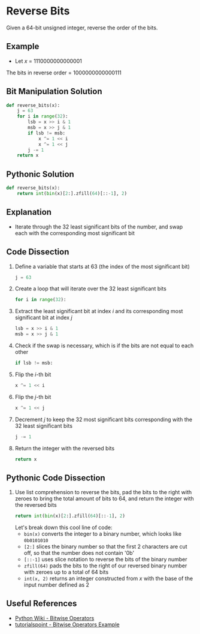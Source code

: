 # Reverse Bits
Given a 64-bit unsigned integer, reverse the order of the bits.

## Example
* Let _x_ = 1110000000000001

The bits in reverse order = 1000000000000111

## Bit Manipulation Solution
```python
def reverse_bits(x):
    j = 63
    for i in range(32):
        lsb = x >> i & 1
        msb = x >> j & 1
        if lsb != msb:
            x ^= 1 << i
            x ^= 1 << j
        j -= 1
    return x
```

## Pythonic Solution
```python
def reverse_bits(x):
    return int(bin(x)[2:].zfill(64)[::-1], 2)
```

## Explanation
* Iterate through the 32 least significant bits of the number, and swap each with the corresponding most significant bit

## Code Dissection
1. Define a variable that starts at 63 (the index of the most significant bit)
    ```python
    j = 63
    ```
2. Create a loop that will iterate over the 32 least significant bits
    ```python
    for i in range(32):
    ```
3. Extract the least significant bit at index _i_ and its corresponding most significant bit at index _j_
    ```python
    lsb = x >> i & 1
    msb = x >> j & 1
    ```
4. Check if the swap is necessary, which is if the bits are not equal to each other
    ```python
    if lsb != msb:
    ```
5. Flip the _i_-th bit
    ```python
    x ^= 1 << i
    ```
6. Flip the _j_-th bit
    ```python
    x ^= 1 << j
    ```
7. Decrement _j_ to keep the 32 most significant bits corresponding with the 32 least significant bits
    ```python
    j -= 1
    ```
8. Return the integer with the reversed bits
    ```python
    return x
    ```

## Pythonic Code Dissection
1. Use list comprehension to reverse the bits, pad the bits to the right with zeroes to bring the total amount of bits to 64, and return the integer with the reversed bits
    ```python
    return int(bin(x)[2:].zfill(64)[::-1], 2)
    ```
    Let's break down this cool line of code:
    * `bin(x)` converts the integer to a binary number, which looks like `0b0101010`
    * `[2:]` slices the binary number so that the first 2 characters are cut off, so that the number does not contain '0b'
    * `[::-1]` uses slice notation to reverse the bits of the binary number
    * `zfill(64)` pads the bits to the right of our reversed binary number with zeroes up to a total of 64 bits
    * `int(x, 2)` returns an integer constructed from _x_ with the base of the input number defined as 2

## Useful References
* [Python Wiki - Bitwise Operators](https://wiki.python.org/moin/BitwiseOperators)
* [tutorialspoint - Bitwise Operators Example](https://www.tutorialspoint.com/python/bitwise_operators_example.htm)